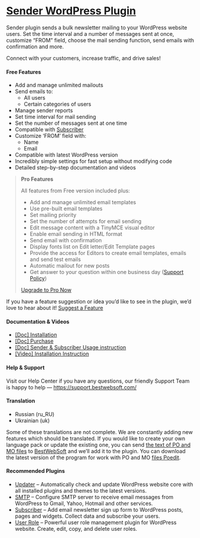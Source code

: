 <a href="https://bestwebsoft.com/products/wordpress/plugins/sender/" target=_blank>Sender WordPress Plugin</a>
========================

<p>Sender plugin sends a bulk newsletter mailing to your WordPress website users. Set the time interval and a number of messages sent at once, customize “FROM” field, choose the mail sending function, send emails with confirmation and more.</p>
<p>Connect with your customers, increase traffic, and drive sales!</p>
<p><span class="embed-youtube" style="text-align:center; display: block;"></span></p>
<h4>Free Features</h4>
<ul>
<li>Add and manage unlimited mailouts</li>
<li>Send emails to:
<ul>
<li>All users</li>
<li>Certain categories of users</li>
</ul>
</li>
<li>Manage sender reports</li>
<li>Set time interval for mail sending</li>
<li>Set the number of messages sent at one time</li>
<li>Compatible with <a href="https://bestwebsoft.com/products/wordpress/plugins/subscriber/?k=9e068dce9989e5146fafbf42ee471f54" rel="nofollow">Subscriber</a></li>
<li>Customize &#8216;FROM&#8217; field with:
<ul>
<li>Name</li>
<li>Email</li>
</ul>
</li>
<li>Compatible with latest WordPress version</li>
<li>Incredibly simple settings for fast setup without modifying code</li>
<li>Detailed step-by-step documentation and videos</li>
</ul>
<blockquote>
<p><strong>Pro Features</strong></p>
<p>All features from Free version included plus:</p>
<ul>
<li>Add and manage unlimited email templates</li>
<li>Use pre-built email templates</li>
<li>Set mailing priority</li>
<li>Set the number of attempts for email sending</li>
<li>Edit message content with a TinyMCE visual editor</li>
<li>Enable email sending in HTML format</li>
<li>Send email with confirmation</li>
<li>Display fonts list on Edit letter/Edit Template pages</li>
<li>Provide the access for Editors to create email templates, emails and send test emails</li>
<li>Automatic mailout for new posts</li>
<li>Get answer to your question within one business day (<a href="https://bestwebsoft.com/support-policy/" rel="nofollow">Support Policy</a>)</li>
</ul>
<p><a href="https://bestwebsoft.com/products/wordpress/plugins/sender/?k=f658a48b03f44d5d82ec3cbccba9664b" rel="nofollow">Upgrade to Pro Now</a></p>
</blockquote>
<p>If you have a feature suggestion or idea you&#8217;d like to see in the plugin, we&#8217;d love to hear about it! <a href="https://support.bestwebsoft.com/hc/en-us/requests/new" rel="nofollow">Suggest a Feature</a></p>
<h4>Documentation &amp; Videos</h4>
<ul>
<li><a href="https://docs.google.com/document/d/1-hvn6WRvWnOqj5v5pLUk7Awyu87lq5B_dO-Tv-MC9JQ/" rel="nofollow">[Doc] Installation</a></li>
<li><a href="https://docs.google.com/document/d/1EUdBVvnm7IHZ6y0DNyldZypUQKpB8UVPToSc_LdOYQI/" rel="nofollow">[Doc] Purchase</a></li>
<li><a href="https://docs.google.com/document/d/1VHSpwcPpNSmrBFUdiEiVSikxLyTqcUT1cPivGyQYvxo/" rel="nofollow">[Doc] Sender &amp; Subscriber Usage instruction</a></li>
<li><a href="https://www.youtube.com/watch?v=VIrkPiUJv08" rel="nofollow">[Video] Installation Instruction</a></li>
</ul>
<h4>Help &amp; Support</h4>
<p>Visit our Help Center if you have any questions, our friendly Support Team is happy to help — <a href="https://support.bestwebsoft.com/" rel="nofollow">https://support.bestwebsoft.com/</a></p>
<h4>Translation</h4>
<ul>
<li>Russian (ru_RU)</li>
<li>Ukrainian (uk)</li>
</ul>
<p>Some of these translations are not complete. We are constantly adding new features which should be translated. If you would like to create your own language pack or update the existing one, you can send <a href="https://codex.wordpress.org/Translating_WordPress" rel="nofollow">the text of PO and MO files</a> to <a href="https://support.bestwebsoft.com/hc/en-us/requests/new" rel="nofollow">BestWebSoft</a> and we&#8217;ll add it to the plugin. You can download the latest version of the program for work with PO and MO <a href="https://www.poedit.net/download.php" rel="nofollow">files Poedit</a>.</p>
<h4>Recommended Plugins</h4>
<ul>
<li><a href="https://bestwebsoft.com/products/wordpress/plugins/updater/?k=94d3b6d567ade1cd7a988b80874cdee7" rel="nofollow">Updater</a> &#8211; Automatically check and update WordPress website core with all installed plugins and themes to the latest versions.</li>
<li><a href="https://bestwebsoft.com/products/wordpress/plugins/smtp/" rel="nofollow">SMTP</a> &#8211; Configure SMTP server to receive email messages from WordPress to Gmail, Yahoo, Hotmail and other services.</li>
<li><a href="https://bestwebsoft.com/products/wordpress/plugins/subscriber/?k=9e068dce9989e5146fafbf42ee471f54" rel="nofollow">Subscriber</a> &#8211; Add email newsletter sign up form to WordPress posts, pages and widgets. Collect data and subscribe your users.</li>
<li><a href="https://bestwebsoft.com/products/wordpress/plugins/user-role/?k=dd628108fbb7abe1e063391ae40b7056" rel="nofollow">User Role</a> &#8211; Powerful user role management plugin for WordPress website. Create, edit, copy, and delete user roles.</li>
</ul>
